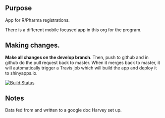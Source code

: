 ## Purpose

App for R/Pharma registrations.

There is a different mobile focused app in this org for the program.

## Making changes.

**Make all changes on the develop branch**. Then, push to github and in github do 
the pull request back to master. When it merges back to master, it will automatically
trigger a Travis job which will build the app and deploy it to shinyapps.io.

[![Build Status](https://travis-ci.org/rinpharma/signup_app.svg?branch=master)](https://travis-ci.org/rinpharma/signup_app)

## Notes

Data fed from and written to a google doc Harvey set up.

